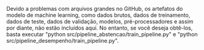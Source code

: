 Devido a problemas com arquivos grandes no GitHub, os artefatos do modelo de machine learning, como dados brutos, dados de treinamento, dados de teste, dados de validação, modelos, pré-processadores e assim por diante, não estão incluídos aqui. No entanto, se você deseja obtê-los, basta executar "python src/pipeline_abstencao/train_pipeline.py" e "python src/pipeline_desempenho/train_pipeline.py".